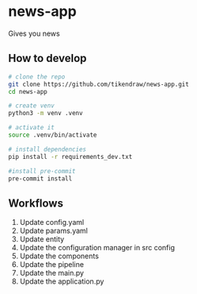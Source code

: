 # news-app
Gives you news


## How to develop

```bash
# clone the repo
git clone https://github.com/tikendraw/news-app.git
cd news-app

# create venv
python3 -m venv .venv

# activate it
source .venv/bin/activate

# install dependencies
pip install -r requirements_dev.txt

#install pre-commit
pre-commit install
```


## Workflows

1. Update config.yaml
2. Update params.yaml
3. Update entity
4. Update the configuration manager in src config
5. Update the components
6. Update the pipeline
7. Update the main.py
8. Update the application.py

